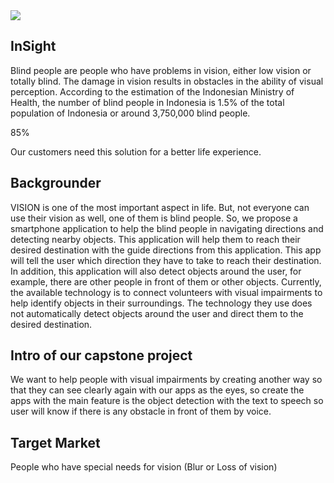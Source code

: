 <img src="https://raw.githubusercontent.com/yosua08/InSight/api/web/InSight.jpeg">

## InSight
Blind people are people who have problems in vision, either low vision or totally blind. The damage in vision results in obstacles in the ability of visual perception. According to the estimation of the Indonesian Ministry of Health, the number of blind people in Indonesia is 1.5% of the total population of Indonesia or around 3,750,000 blind people.

85% 

Our customers need this solution for a better life experience.

## Backgrounder
VISION is one of the most important aspect in life. But, not everyone can use their vision as well, one of them is blind people. So, we propose a smartphone application to help the blind people in navigating directions and detecting nearby objects. This application will help them to reach their desired destination with the guide directions from this application. This app will tell the user which direction they have to take to reach their destination. In addition, this application will also detect objects around the user, for example, there are other people in front of them or other objects.
Currently, the available technology is to connect volunteers with visual impairments to help identify objects in their surroundings. The technology they use does not automatically detect objects around the user and direct them to the desired destination.

## Intro of our capstone project 
We want to help people with visual impairments by creating another way so that they can see clearly again with our apps as the eyes, so create the apps with the main feature is the object detection with the text to speech so user will know if there is any obstacle in front of them by voice.

## Target Market
People who have special needs for vision (Blur or Loss of vision)
